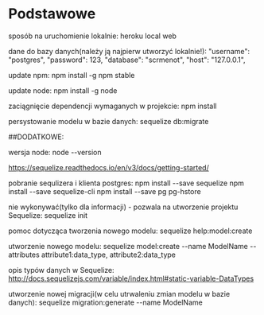 # Podstawowe

sposób na uruchomienie lokalnie:
heroku local web

dane do bazy danych(należy ją najpierw utworzyć lokalnie!):
"username": "postgres",
"password": 123,
"database": "scrmenot",
"host": "127.0.0.1",

update npm:
npm install -g npm stable

update node:
npm install -g node

zaciągnięcie dependencji wymaganych w projekcie:
npm install

persystowanie modelu w bazie danych:
sequelize db:migrate

##DODATKOWE:


wersja node:
node --version

https://sequelize.readthedocs.io/en/v3/docs/getting-started/

pobranie sequlizera i klienta postgres:
npm install --save sequelize
npm install --save sequelize-cli
npm install --save pg pg-hstore

nie wykonywać(tylko dla informacji) - pozwala na utworzenie projektu Sequelize:
sequelize init

pomoc dotycząca tworzenia nowego modelu:
sequelize help:model:create

utworzenie nowego modelu:
sequelize model:create --name ModelName --attributes attribute1:data_type, attribute2:data_type

opis typów danych w Sequelize:
http://docs.sequelizejs.com/variable/index.html#static-variable-DataTypes

utworzenie nowej migracji(w celu utrwaleniu zmian modelu w bazie danych):
sequelize migration:generate --name ModelName
